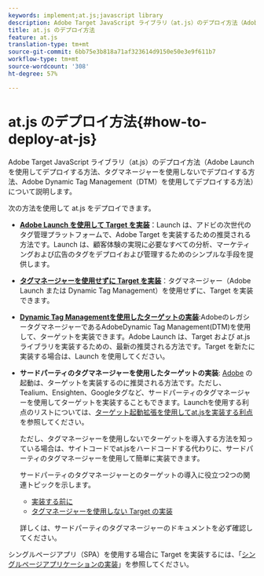 ```yaml
---
keywords: implement;at.js;javascript library
description: Adobe Target JavaScript ライブラリ（at.js）のデプロイ方法（Adobe Launch を使用してデプロイする方法、タグマネージャーを使用しないでデプロイする方法、Adobe Dynamic Tag Management（DTM）を使用してデプロイする方法）について説明します。
title: at.js のデプロイ方法
feature: at.js
translation-type: tm+mt
source-git-commit: 6bb75e3b818a71af323614d9150e50e3e9f611b7
workflow-type: tm+mt
source-wordcount: '308'
ht-degree: 57%

---
```



# at.js のデプロイ方法{#how-to-deploy-at-js}

Adobe Target JavaScript ライブラリ（at.js）のデプロイ方法（Adobe Launch を使用してデプロイする方法、タグマネージャーを使用しないでデプロイする方法、Adobe Dynamic Tag Management（DTM）を使用してデプロイする方法）について説明します。

次の方法を使用して at.js をデプロイできます。

* **[Adobe Launch を使用して Target を実装](/help/c-implementing-target/c-implementing-target-for-client-side-web/how-to-deployatjs/cmp-implementing-target-using-adobe-launch.md)**：Launch は、アドビの次世代のタグ管理プラットフォームで、Adobe Target を実装するための推奨される方法です。Launch は、顧客体験の実現に必要なすべての分析、マーケティングおよび広告のタグをデプロイおよび管理するためのシンプルな手段を提供します。
* **[タグマネージャーを使用せずに Target を実装](/help/c-implementing-target/c-implementing-target-for-client-side-web/how-to-deployatjs/implementing-target-without-a-tag-manager.md)**：タグマネージャー（Adobe Launch または Dynamic Tag Management）を使用せずに、Target を実装できます。
* **[Dynamic Tag Managementを使用したターゲットの実装](/help/c-implementing-target/c-implementing-target-for-client-side-web/how-to-deployatjs/implementing-target-using-dynamic-tag-management.md)**:AdobeのレガシータグマネージャーであるAdobeDynamic Tag Management(DTM)を使用して、ターゲットを実装できます。Adobe Launch は、Target および at.js ライブラリを実装するための、最新の推奨される方法です。Target を新たに実装する場合は、Launch を使用してください。
* **サードパーティのタグマネージャーを使用したターゲットの実装**: [Adobe](/help/c-implementing-target/c-implementing-target-for-client-side-web/how-to-deployatjs/cmp-implementing-target-using-adobe-launch.md) の起動は、ターゲットを実装するのに推奨される方法です。ただし、Tealium、Ensighten、Googleタグなど、サードパーティのタグマネージャーを使用してターゲットを実装することもできます。Launchを使用する利点のリストについては、[ターゲット起動拡張を使用してat.jsを実装する利点](/help/c-implementing-target/c-implementing-target-for-client-side-web/how-to-deployatjs/cmp-implementing-target-using-adobe-launch.md#section_48B3F938B6F8491DAF798E0DB54EF304)を参照してください。

   ただし、タグマネージャーを使用しないでターゲットを導入する方法を知っている場合は、サイトコードでat.jsをハードコードする代わりに、サードパーティのタグマネージャーを使用して簡単に実装できます。

   サードパーティのタグマネージャーとのターゲットの導入に役立つ2つの関連トピックを示します。

   * [実装する前に](/help/c-implementing-target/c-considerations-before-you-implement-target/considerations-before-you-implement-target.md)
   * [タグマネージャーを使用しない Target の実装](/help/c-implementing-target/c-implementing-target-for-client-side-web/how-to-deployatjs/implementing-target-without-a-tag-manager.md)

   詳しくは、サードパーティのタグマネージャーのドキュメントを必ず確認してください。

シングルページアプリ（SPA）を使用する場合に Target を実装するには、「[シングルページアプリケーションの実装](/help/c-implementing-target/c-implementing-target-for-client-side-web/how-to-deployatjs/target-atjs-single-page-application.md)」を参照してください。